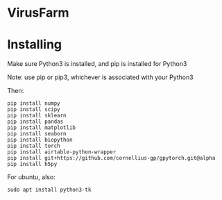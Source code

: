# VirusFarm

# Installing

Make sure Python3 is installed, and pip is installed for Python3

Note: use pip or pip3, whichever is associated with your Python3

Then:
```
pip install numpy
pip install scipy
pip install sklearn
pip install pandas
pip install matplotlib
pip install seaborn
pip install biopython
pip install torch 
pip install airtable-python-wrapper
pip install git+https://github.com/cornellius-gp/gpytorch.git@alpha
pip install h5py
```

For ubuntu, also:
```
sudo apt install python3-tk
```

